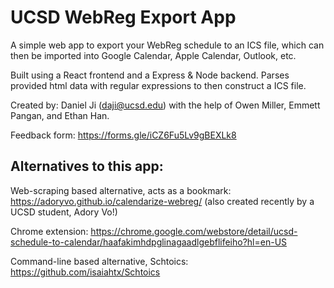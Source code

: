# UCSD WebReg Export App

A simple web app to export your WebReg schedule to an ICS file, which can then be imported into Google Calendar, Apple Calendar, Outlook, etc.

Built using a React frontend and a Express & Node backend. Parses provided html data with regular expressions to then construct a ICS file. 

Created by: Daniel Ji (daji@ucsd.edu) with the help of Owen Miller, Emmett Pangan, and Ethan Han. 

Feedback form: https://forms.gle/iCZ6Fu5Lv9gBEXLk8

## Alternatives to this app:

Web-scraping based alternative, acts as a bookmark: https://adoryvo.github.io/calendarize-webreg/ (also created recently by a UCSD student, Adory Vo!)

Chrome extension: https://chrome.google.com/webstore/detail/ucsd-schedule-to-calendar/haafakimhdpglinagaadlgebflifeiho?hl=en-US

Command-line based alternative, Schtoics: https://github.com/isaiahtx/Schtoics
